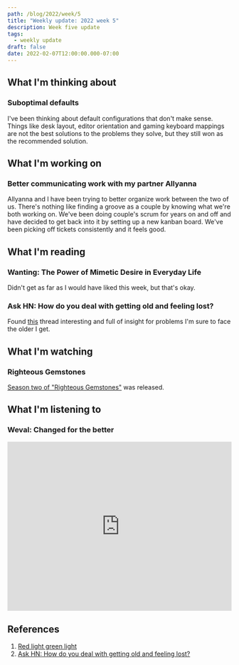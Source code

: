 ```yaml
---
path: /blog/2022/week/5
title: "Weekly update: 2022 week 5"
description: Week five update
tags:
  - weekly update
draft: false
date: 2022-02-07T12:00:00.000-07:00
---
```

## What I'm thinking about

### Suboptimal defaults

I've been thinking about default configurations that don't make sense. Things like desk layout, editor orientation and gaming keyboard mappings are not the best solutions to the problems they solve, but they still won as the recommended solution.

## What I'm working on

### Better communicating work with my partner Allyanna

Allyanna and I have been trying to better organize work between the two of us. There's nothing like finding a groove as a couple by knowing what we're both working on. We've been doing couple's scrum for years on and off and have decided to get back into it by setting up a new kanban board. We've been picking off tickets consistently and it feels good.

## What I'm reading

### Wanting: The Power of Mimetic Desire in Everyday Life

Didn't get as far as I would have liked this week, but that's okay.

### Ask HN: How do you deal with getting old and feeling lost?

Found [this][old] thread interesting and full of insight for problems I'm sure to face the older I get.

## What I'm watching

### Righteous Gemstones

[Season two of "Righteous Gemstones"](https://www.imdb.com/title/tt8634332/) was released.

## What I'm listening to

### Weval: Changed for the better

<iframe src="https://open.spotify.com/embed/album/3l6tnMhIsyLBCsIz3wLUFE?utm_source=generator" width="100%" height="380" frameBorder="0" allowfullscreen="" allow="autoplay; clipboard-write; encrypted-media; fullscreen; picture-in-picture"></iframe>

## References

[old]: https://news.ycombinator.com/item?id=30230620
[red-light]: https://jamessevedge.com/articles/red-light-green-light/

1. [Red light green light][red-light]
1. [Ask HN: How do you deal with getting old and feeling lost?][old]